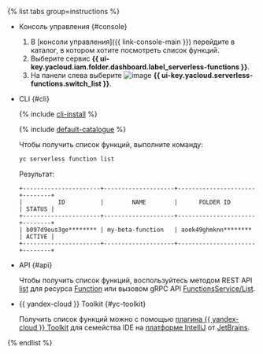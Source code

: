 {% list tabs group=instructions %}

- Консоль управления {#console}

  1. В [консоли управления]({{ link-console-main }}) перейдите в каталог, в котором хотите посмотреть список функций.
  1. Выберите сервис **{{ ui-key.yacloud.iam.folder.dashboard.label_serverless-functions }}**.
  1. На панели слева выберите ![image](../../_assets/console-icons/curly-brackets-function.svg) **{{ ui-key.yacloud.serverless-functions.switch_list }}**.

- CLI {#cli}

  {% include [cli-install](../cli-install.md) %}

  {% include [default-catalogue](../default-catalogue.md) %}

  Чтобы получить список функций, выполните команду:

  ```bash
  yc serverless function list
  ```

  Результат:

  ```text
  +----------------------+--------------------+----------------------+--------+
  |          ID          |        NAME        |      FOLDER ID       | STATUS |
  +----------------------+--------------------+----------------------+--------+
  | b097d9ous3ge******** | my-beta-function   | aoek49ghmknn******** | ACTIVE |
  +----------------------+--------------------+----------------------+--------+
  ```

- API {#api}

  Чтобы получить список функций, воспользуйтесь методом REST API [list](../../functions/functions/api-ref/Function/list.md) для ресурса [Function](../../functions/functions/api-ref/Function/index.md) или вызовом gRPC API [FunctionsService/List](../../functions/functions/api-ref/grpc/function_service.md#List).

- {{ yandex-cloud }} Toolkit {#yc-toolkit}

  Получить список функций можно с помощью [плагина {{ yandex-cloud }} Toolkit](https://github.com/yandex-cloud/ide-plugin-jetbrains) для семейства IDE на [платформе IntelliJ](https://www.jetbrains.com/ru-ru/opensource/idea/) от [JetBrains](https://www.jetbrains.com/).

{% endlist %}

